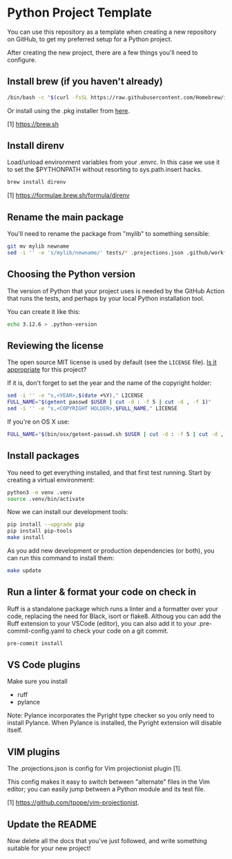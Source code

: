 # Python Project Template

You can use this repository as a template when creating a new repository on GitHub, to get my preferred setup for a Python project.

After creating the new project, there are a few things you'll need to configure.

## Install brew (if you haven't already)

```sh
/bin/bash -c "$(curl -fsSL https://raw.githubusercontent.com/Homebrew/install/HEAD/install.sh)"
```

Or install using the .pkg installer from [here](https://github.com/Homebrew/brew/releases/).

[1] https://brew.sh

## Install direnv

Load/unload environment variables from your .envrc. In this case we use it to set the $PYTHONPATH without resorting to sys.path.insert hacks.

```sh
brew install direnv
```

[1] https://formulae.brew.sh/formula/direnv

## Rename the main package

You'll need to rename the package from "mylib" to something sensible:

```sh
git mv mylib newname
sed -i '' -e 's/mylib/newname/' tests/* .projections.json .github/workflows/python-app.yml .envrc pyproject.toml pyrightconfig.json
```

## Choosing the Python version

The version of Python that your project uses is needed by the GitHub Action that runs the tests, and perhaps by your local Python installation tool.

You can create it like this:

```sh
echo 3.12.6 > .python-version
```

## Reviewing the license

The open source MIT license is used by default (see the `LICENSE` file). [Is it appropriate](https://choosealicense.com/) for this project?

If it is, don't forget to set the year and the name of the copyright holder:

```sh
sed -i '' -e "s,<YEAR>,$(date +%Y)," LICENSE
FULL_NAME="$(getent passwd $USER | cut -d : -f 5 | cut -d , -f 1)"
sed -i '' -e "s,<COPYRIGHT HOLDER>,$FULL_NAME," LICENSE
```

If you're on OS X use:

```sh
FULL_NAME="$(bin/osx/getent-passwd.sh $USER | cut -d : -f 5 | cut -d , -f 1)"
```

## Install packages

You need to get everything installed, and that first test running. Start by creating a virtual environment:

```sh
python3 -m venv .venv
source .venv/bin/activate
```

Now we can install our development tools:

```sh
pip install --upgrade pip
pip install pip-tools
make install
```

As you add new development or production dependencies (or both), you can run this command to install them:

```sh
make update
```

## Run a linter & format your code on check in

Ruff is a standalone package which runs a linter and a formatter over your code, replacing the need for Black, isort or flake8. Althoug you can add the Ruff extension to your VSCode (editor), you can also add it to your .pre-commit-config.yaml to check your code on a git commit.

```sh
pre-commit install
```

## VS Code plugins

Make sure you install

- ruff
- pylance

Note: Pylance incorporates the Pyright type checker so you only need to install Pylance. When Pylance is installed, the Pyright extension will disable itself.

## VIM plugins

The .projections.json is config for Vim projectionist plugin [1].

This config makes it easy to switch between "alternate" files in the Vim
editor; you can easily jump between a Python module and its test file.

[1] https://github.com/tpope/vim-projectionist.

## Update the README

Now delete all the docs that you've just followed, and write something suitable for your new project!
